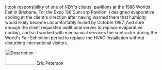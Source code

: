 I took responsibility of one of NDY's clients' pavilions at the 1988 Worlds Fair in Brisbane. For the
Expo '88 Suncorp Pavilion, I designed evaporative cooling at the client's direction after having warned them that 
humidity would likely become uncomfortably humid by October 1987. 
And sure enough the client requested additional serves to replace evaporative cooling, 
and so I worked with mechanical services the contractor 
during the World's Fair Exhibition period to replace the HVAC installation without disturbing international visitors.


<img src="https://cdn.prod.website-files.com/605038b679d21525d348dda5/605038b679d215352148e444_Norman%20Disney%20%26%20Young.jpg" alt=Description width="100" height="50"> Eric Peterson
